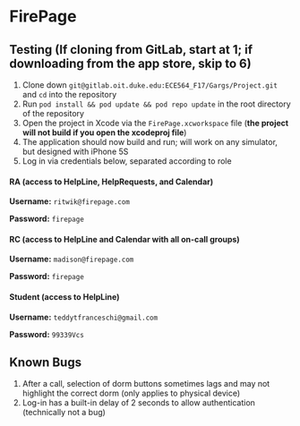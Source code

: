 # FirePage

## Testing (If cloning from GitLab, start at 1; if downloading from the app store, skip to 6)
1. Clone down `git@gitlab.oit.duke.edu:ECE564_F17/Gargs/Project.git` and `cd` into the repository
2. Run `pod install && pod update && pod repo update` in the root directory of the repository
4. Open the project in Xcode via the `FirePage.xcworkspace` file (**the project will not build if you open the xcodeproj file**)
5. The application should now build and run; will work on any simulator, but designed with iPhone 5S
6. Log in via credentials below, separated according to role

#### RA (access to HelpLine, HelpRequests, and Calendar)
**Username:** `ritwik@firepage.com`

**Password:** `firepage`

#### RC (access to HelpLine and Calendar with all on-call groups)
**Username:** `madison@firepage.com`

**Password:** `firepage`

#### Student (access to HelpLine)
**Username:** `teddytfranceschi@gmail.com`

**Password:** `99339Vcs`

## Known Bugs
1. After a call, selection of dorm buttons sometimes lags and may not highlight the correct dorm (only applies to physical device)
2. Log-in has a built-in delay of 2 seconds to allow authentication (technically not a bug)
